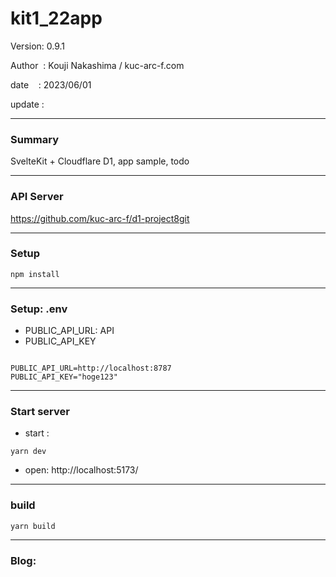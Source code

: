 ﻿# kit1_22app

 Version: 0.9.1

 Author  : Kouji Nakashima / kuc-arc-f.com

 date    : 2023/06/01

 update  :
 
***
### Summary

SvelteKit + Cloudflare D1, app sample, todo

***
### API Server

https://github.com/kuc-arc-f/d1-project8git

***
### Setup

```
npm install
```
***
### Setup: .env

* PUBLIC_API_URL: API
* PUBLIC_API_KEY

```

PUBLIC_API_URL=http://localhost:8787
PUBLIC_API_KEY="hoge123"
```

***
### Start server
* start :

```
yarn dev
```

* open: http://localhost:5173/

***
### build

```
yarn build
```

***
### Blog:


